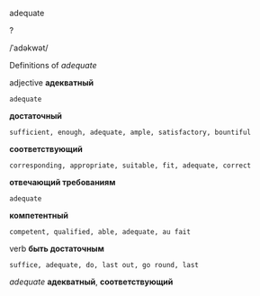 adequate

?

/ˈadəkwət/

Definitions of _adequate_

adjective
**адекватный**

    adequate
**достаточный**

    sufficient, enough, adequate, ample, satisfactory, bountiful
**соответствующий**

    corresponding, appropriate, suitable, fit, adequate, correct
**отвечающий требованиям**

    adequate
**компетентный**

    competent, qualified, able, adequate, au fait

verb
**быть достаточным**

    suffice, adequate, do, last out, go round, last

_adequate_
**адекватный**, **соответствующий**